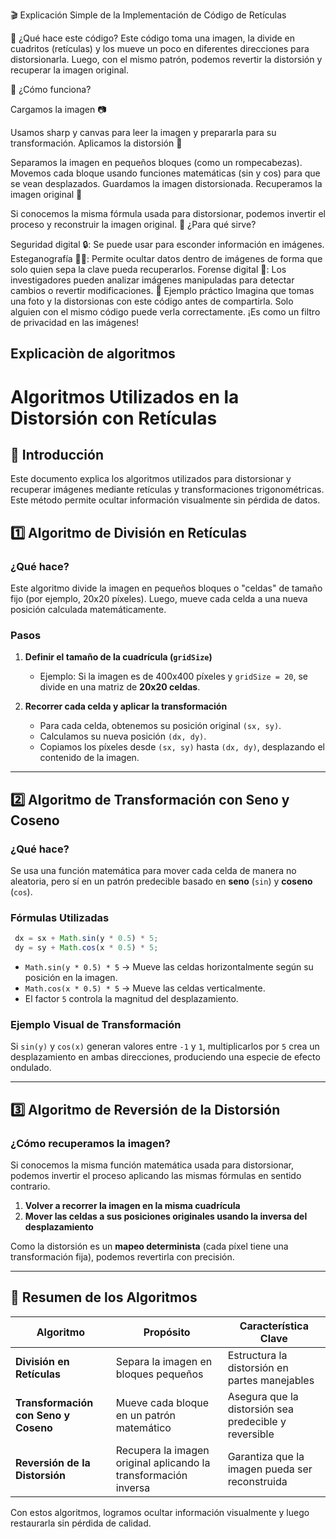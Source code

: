🎬 Explicación Simple de la Implementación de Código de Retículas

📌 ¿Qué hace este código?
Este código toma una imagen, la divide en cuadritos (retículas) y los mueve un poco en diferentes direcciones para distorsionarla. Luego, con el mismo patrón, podemos revertir la distorsión y recuperar la imagen original.

📌 ¿Cómo funciona?

Cargamos la imagen 📷

Usamos sharp y canvas para leer la imagen y prepararla para su transformación.
Aplicamos la distorsión 🎨

Separamos la imagen en pequeños bloques (como un rompecabezas).
Movemos cada bloque usando funciones matemáticas (sin y cos) para que se vean desplazados.
Guardamos la imagen distorsionada.
Recuperamos la imagen original 🔄

Si conocemos la misma fórmula usada para distorsionar, podemos invertir el proceso y reconstruir la imagen original.
📌 ¿Para qué sirve?

Seguridad digital 🔒: Se puede usar para esconder información en imágenes.
Esteganografía 🕵️‍♂️: Permite ocultar datos dentro de imágenes de forma que solo quien sepa la clave pueda recuperarlos.
Forense digital 🧐: Los investigadores pueden analizar imágenes manipuladas para detectar cambios o revertir modificaciones.
📌 Ejemplo práctico
Imagina que tomas una foto y la distorsionas con este código antes de compartirla. Solo alguien con el mismo código puede verla correctamente. ¡Es como un filtro de privacidad en las imágenes!

## Explicaciòn de algoritmos

# Algoritmos Utilizados en la Distorsión con Retículas

## 📌 Introducción
Este documento explica los algoritmos utilizados para distorsionar y recuperar imágenes mediante retículas y transformaciones trigonométricas. Este método permite ocultar información visualmente sin pérdida de datos.

## 1️⃣ Algoritmo de División en Retículas

### **¿Qué hace?**
Este algoritmo divide la imagen en pequeños bloques o "celdas" de tamaño fijo (por ejemplo, 20x20 píxeles). Luego, mueve cada celda a una nueva posición calculada matemáticamente.

### **Pasos**
1. **Definir el tamaño de la cuadrícula (`gridSize`)**  
   - Ejemplo: Si la imagen es de 400x400 píxeles y `gridSize = 20`, se divide en una matriz de **20x20 celdas**.

2. **Recorrer cada celda y aplicar la transformación**  
   - Para cada celda, obtenemos su posición original `(sx, sy)`.
   - Calculamos su nueva posición `(dx, dy)`.
   - Copiamos los píxeles desde `(sx, sy)` hasta `(dx, dy)`, desplazando el contenido de la imagen.

---

## 2️⃣ Algoritmo de Transformación con Seno y Coseno

### **¿Qué hace?**
Se usa una función matemática para mover cada celda de manera no aleatoria, pero sí en un patrón predecible basado en **seno** (`sin`) y **coseno** (`cos`).

### **Fórmulas Utilizadas**
```javascript
 dx = sx + Math.sin(y * 0.5) * 5;
 dy = sy + Math.cos(x * 0.5) * 5;
```
- `Math.sin(y * 0.5) * 5` → Mueve las celdas horizontalmente según su posición en la imagen.
- `Math.cos(x * 0.5) * 5` → Mueve las celdas verticalmente.
- El factor `5` controla la magnitud del desplazamiento.

### **Ejemplo Visual de Transformación**
Si `sin(y)` y `cos(x)` generan valores entre `-1` y `1`, multiplicarlos por `5` crea un desplazamiento en ambas direcciones, produciendo una especie de efecto ondulado.

---

## 3️⃣ Algoritmo de Reversión de la Distorsión

### **¿Cómo recuperamos la imagen?**
Si conocemos la misma función matemática usada para distorsionar, podemos invertir el proceso aplicando las mismas fórmulas en sentido contrario.

1. **Volver a recorrer la imagen en la misma cuadrícula**
2. **Mover las celdas a sus posiciones originales usando la inversa del desplazamiento**

Como la distorsión es un **mapeo determinista** (cada píxel tiene una transformación fija), podemos revertirla con precisión.

---

## 📌 Resumen de los Algoritmos

| Algoritmo | Propósito | Característica Clave |
|-----------|----------|----------------------|
| **División en Retículas** | Separa la imagen en bloques pequeños | Estructura la distorsión en partes manejables |
| **Transformación con Seno y Coseno** | Mueve cada bloque en un patrón matemático | Asegura que la distorsión sea predecible y reversible |
| **Reversión de la Distorsión** | Recupera la imagen original aplicando la transformación inversa | Garantiza que la imagen pueda ser reconstruida |

Con estos algoritmos, logramos ocultar información visualmente y luego restaurarla sin pérdida de calidad.

